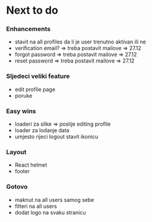 # Next to do

### Enhancements

- stavit na all profiles da li je user trenutno aktivan ili ne
- verification email? => treba postavit mailove => 27.12
- forgot password => treba postavit mailove => 27.12
- reset password => treba postavit mailove => 27.12

### Sljedeci veliki feature

- edit profile page
- poruke

### Easy wins

- loaderi za slike => poslije editing profile
- loader za lodanje data
- umjesto rijeci logout stavit ikonicu

### Layout

- React helmet
- footer

### Gotovo

- maknut na all users samog sebe
- filteri na all users
- dodat logo na svaku stranicu
